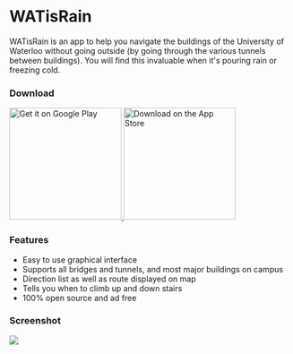 WATisRain
=========

WATisRain is an app to help you navigate the buildings of the University of Waterloo without going outside (by going through the various tunnels between buildings). You will find this invaluable when it's pouring rain or freezing cold.

### Download

<a href="https://play.google.com/store/apps/details?id=com.lucky.watisrain">
  <img width=200 alt="Get it on Google Play"
       src="http://developer.android.com/images/brand/en_generic_rgb_wo_45.png" />
</a>

<a href="https://itunes.apple.com/us/app/watisrain/id1021882430">
  <img width=200 alt="Download on the App Store"
       src="http://i.imgur.com/tShJhUt.png" />
</a>

### Features

* Easy to use graphical interface
* Supports all bridges and tunnels, and most major buildings on campus
* Direction list as well as route displayed on map
* Tells you when to climb up and down stairs
* 100% open source and ad free



### Screenshot

![](http://i.imgur.com/ZG2OXiO.jpg)
